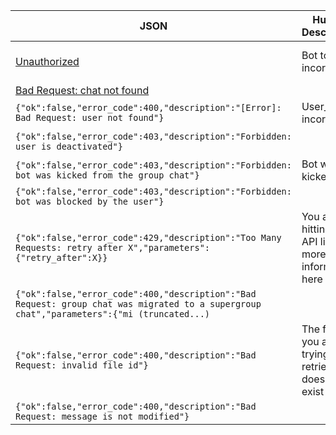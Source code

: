 | JSON         | Human Description| Action needed?    | Methods raising |
|--------------|------------------|-------------------|-----------------|
|[Unauthorized](json/unauthorized.json)|Bot token is incorrect|Correct your bot token and try again|any|
|[Bad Request: chat not found](json/bad-request-chat-not-found.json )|||any|
|`{"ok":false,"error_code":400,"description":"[Error]: Bad Request: user not found"}`|User_id is incorrect|Correct user_id|any|
|`{"ok":false,"error_code":403,"description":"Forbidden: user is deactivated"} `|||SendMessage<br />any(?)|
|`{"ok":false,"error_code":403,"description":"Forbidden: bot was kicked from the group chat"}`|Bot was kicked|Delete chat_id on your side|SendMessage|
|`{"ok":false,"error_code":403,"description":"Forbidden: bot was blocked by the user"}`|||any|
|`{"ok":false,"error_code":429,"description":"Too Many Requests: retry after X","parameters":{"retry_after":X}}`|You are hitting the API limit, more information here||SendMessage|
|`{"ok":false,"error_code":400,"description":"Bad Request: group chat was migrated to a supergroup chat","parameters":{"mi (truncated...)`||SendMessage|
|`{"ok":false,"error_code":400,"description":"Bad Request: invalid file id"}`| The file id you are trying to retrieve doesn't exist|Try to call getFile before downloading|GetFile|
|`{"ok":false,"error_code":400,"description":"Bad Request: message is not modified"}`|||EditMessageText|
